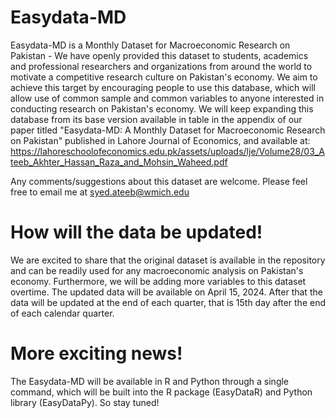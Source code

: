 # Easydata-MD
Easydata-MD is a Monthly Dataset for Macroeconomic Research on Pakistan - We have openly provided this dataset to students, academics and professional researchers and organizations from around the world to motivate a competitive research culture on Pakistan's economy. We aim to achieve this target by encouraging people to use this database, which will allow use of common sample and common variables to anyone interested in conducting research on Pakistan's economy. We will keep expanding this database from its base version available in table in the appendix of our paper titled "Easydata-MD: A Monthly Dataset for Macroeconomic Research on Pakistan" published in Lahore Journal of Economics, and available at: https://lahoreschoolofeconomics.edu.pk/assets/uploads/lje/Volume28/03_Ateeb_Akhter_Hassan_Raza_and_Mohsin_Waheed.pdf

Any comments/suggestions about this dataset are welcome. Please feel free to email me at syed.ateeb@wmich.edu 

# How will the data be updated! 

We are excited to share that the original dataset is available in the repository and can be readily used for any macroeconomic analysis on Pakistan's economy. Furthermore, we will be adding more variables to this dataset overtime. The updated data will be available on April 15, 2024. After that the data will be updated at the end of each quarter, that is 15th day after the end of each calendar quarter. 

# More exciting news! 

The Easydata-MD will be available in R and Python through a single command, which will be built into the R package (EasyDataR) and Python library (EasyDataPy). So stay tuned! 
